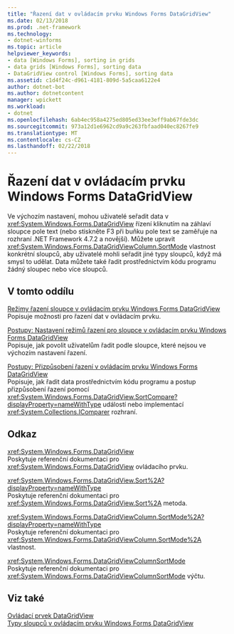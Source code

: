 ```yaml
---
title: "Řazení dat v ovládacím prvku Windows Forms DataGridView"
ms.date: 02/13/2018
ms.prod: .net-framework
ms.technology:
- dotnet-winforms
ms.topic: article
helpviewer_keywords:
- data [Windows Forms], sorting in grids
- data grids [Windows Forms], sorting data
- DataGridView control [Windows Forms], sorting data
ms.assetid: c1d4f24c-d961-4181-809d-5a5caa6122e4
author: dotnet-bot
ms.author: dotnetcontent
manager: wpickett
ms.workload:
- dotnet
ms.openlocfilehash: 6ab4ec958a4275ed805ed33ee3eff9ab67fde3dc
ms.sourcegitcommit: 973a12d1e6962cd9a9c263fbfaad040ec8267fe9
ms.translationtype: MT
ms.contentlocale: cs-CZ
ms.lasthandoff: 02/22/2018
---
```

# <a name="sorting-data-in-the-windows-forms-datagridview-control"></a>Řazení dat v ovládacím prvku Windows Forms DataGridView

Ve výchozím nastavení, mohou uživatelé seřadit data v <xref:System.Windows.Forms.DataGridView> řízení kliknutím na záhlaví sloupce pole text (nebo stiskněte F3 při buňku pole text se zaměřuje na rozhraní .NET Framework 4.7.2 a novější). Můžete upravit <xref:System.Windows.Forms.DataGridViewColumn.SortMode> vlastnost konkrétní sloupců, aby uživatelé mohli seřadit jiné typy sloupců, když má smysl to udělat. Data můžete také řadit prostřednictvím kódu programu žádný sloupec nebo více sloupců.

## <a name="in-this-section"></a>V tomto oddílu

[Režimy řazení sloupce v ovládacím prvku Windows Forms DataGridView](../../../../docs/framework/winforms/controls/column-sort-modes-in-the-windows-forms-datagridview-control.md)  
Popisuje možnosti pro řazení dat v ovládacím prvku.

[Postupy: Nastavení režimů řazení pro sloupce v ovládacím prvku Windows Forms DataGridView](../../../../docs/framework/winforms/controls/set-the-sort-modes-for-columns-wf-datagridview-control.md)  
Popisuje, jak povolit uživatelům řadit podle sloupce, které nejsou ve výchozím nastavení řazení.

[Postupy: Přizpůsobení řazení v ovládacím prvku Windows Forms DataGridView](../../../../docs/framework/winforms/controls/how-to-customize-sorting-in-the-windows-forms-datagridview-control.md)  
Popisuje, jak řadit data prostřednictvím kódu programu a postup přizpůsobení řazení pomocí <xref:System.Windows.Forms.DataGridView.SortCompare?displayProperty=nameWithType> událostí nebo implementací <xref:System.Collections.IComparer> rozhraní.

## <a name="reference"></a>Odkaz

<xref:System.Windows.Forms.DataGridView>  
Poskytuje referenční dokumentaci pro <xref:System.Windows.Forms.DataGridView> ovládacího prvku.  

<xref:System.Windows.Forms.DataGridView.Sort%2A?displayProperty=nameWithType>  
Poskytuje referenční dokumentaci pro <xref:System.Windows.Forms.DataGridView.Sort%2A> metoda.

<xref:System.Windows.Forms.DataGridViewColumn.SortMode%2A?displayProperty=nameWithType>  
Poskytuje referenční dokumentaci pro <xref:System.Windows.Forms.DataGridViewColumn.SortMode%2A> vlastnost.

<xref:System.Windows.Forms.DataGridViewColumnSortMode>  
Poskytuje referenční dokumentaci pro <xref:System.Windows.Forms.DataGridViewColumnSortMode> výčtu.

## <a name="see-also"></a>Viz také

[Ovládací prvek DataGridView](../../../../docs/framework/winforms/controls/datagridview-control-windows-forms.md)  
[Typy sloupců v ovládacím prvku Windows Forms DataGridView](../../../../docs/framework/winforms/controls/column-types-in-the-windows-forms-datagridview-control.md)  